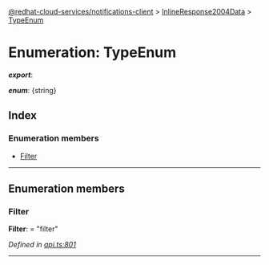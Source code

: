 [@redhat-cloud-services/notifications-client](../README.md) > [InlineResponse2004Data](../modules/inlineresponse2004data.md) > [TypeEnum](../enums/inlineresponse2004data.typeenum.md)

# Enumeration: TypeEnum

*__export__*: 

*__enum__*: {string}

## Index

### Enumeration members

* [Filter](inlineresponse2004data.typeenum.md#filter)

---

## Enumeration members

<a id="filter"></a>

###  Filter

**Filter**:  = "filter"

*Defined in [api.ts:801](https://github.com/RedHatInsights/javascript-clients/blob/master/packages/hooks/api.ts#L801)*

___

